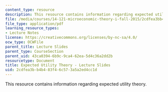 ```yaml
---
content_type: resource
description: This resource contains information regarding expected utility theory.
file: /media/courses/14-121-microeconomic-theory-i-fall-2015/2cdfea3bb4b483f46c573a5a2ed4cc1d_MIT14_121F15_5S.pdf
file_type: application/pdf
learning_resource_types:
- Lecture Notes
license: https://creativecommons.org/licenses/by-nc-sa/4.0/
ocw_type: OCWFile
parent_title: Lecture Slides
parent_type: CourseSection
parent_uid: 43ca0394-6b9c-9ca4-62ea-5d4c36a2dd2b
resourcetype: Document
title: Expected Utility Theory - Lecture Slides
uid: 2cdfea3b-b4b4-83f4-6c57-3a5a2ed4cc1d
---
```

This resource contains information regarding expected utility theory.